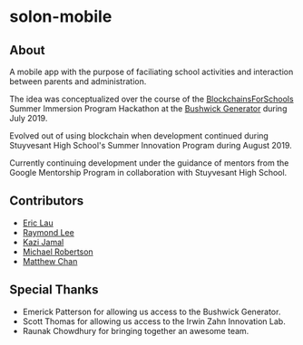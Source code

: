 # solon-mobile

## About
A mobile app with the purpose of faciliating school activities and interaction between parents and administration. 

The idea was conceptualized over the course of the [BlockchainsForSchools](https://blockchainsforschools.org/) Summer Immersion Program Hackathon at the [Bushwick Generator](https://www.thebushwickgenerator.com/) during July 2019. 

Evolved out of using blockchain when development continued during Stuyvesant High School's Summer Innovation Program during August 2019.

Currently continuing development under the guidance of mentors from the Google Mentorship Program in collaboration with Stuyvesant High School. 

## Contributors 
- [Eric Lau](https://github.com/ericlau00)
- [Raymond Lee](https://github.com/raymondlee00)
- [Kazi Jamal](https://github.com/kazijamal)
- [Michael Robertson](https://github.com/MichaelRobertson479)
- [Matthew Chan](https://github.com/MattChann)

## Special Thanks
- Emerick Patterson for allowing us access to the Bushwick Generator.
- Scott Thomas for allowing us access to the Irwin Zahn Innovation Lab.
- Raunak Chowdhury for bringing together an awesome team.
